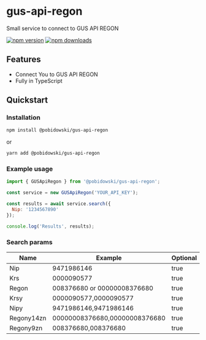 # gus-api-regon
Small service to connect to GUS API REGON

[![npm version](https://img.shields.io/npm/v/@pobidowski/gus-api-regon.svg?style=flat-square)](https://www.npmjs.org/package/@pobidowski/cz-conventional-changelog-for-phabricator)
[![npm downloads](https://img.shields.io/npm/dm/@pobidowski/gus-api-regon.svg?style=flat-square)](http://npm-stat.com/charts.html?package=@pobidowski/cz-conventional-changelog-for-phabricator&from=2015-08-01)

## Features

- Connect You to GUS API REGON
- Fully in TypeScript

## Quickstart

### Installation

```bash
npm install @pobidowski/gus-api-regon
```

or 

```bash
yarn add @pobidowski/gus-api-regon
```

### Example usage

```javascript
import { GUSApiRegon } from '@pobidowski/gus-api-regon';

const service = new GUSApiRegon('YOUR_API_KEY');

const results = await service.search({
  Nip: '1234567890'
});

console.log('Results', results);
```

### Search params

| Name       | Example                       | Optional  |
| ---------- | ----------------------------- | --------- |
| Nip        | 9471986146                    | true      |
| Krs        | 0000090577                    | true      |
| Regon      | 008376680 or 00000008376680   | true      |
| Krsy       | 0000090577,0000090577         | true      |
| Nipy       | 9471986146,9471986146         | true      |
| Regony14zn | 00000008376680,00000008376680 | true      |
| Regony9zn  | 008376680,008376680           | true      |                                                                                                                                                     |
